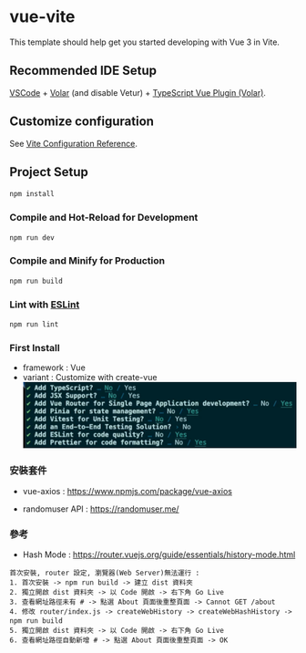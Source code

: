 # vue-vite

This template should help get you started developing with Vue 3 in Vite.

## Recommended IDE Setup

[VSCode](https://code.visualstudio.com/) + [Volar](https://marketplace.visualstudio.com/items?itemName=Vue.volar) (and disable Vetur) + [TypeScript Vue Plugin (Volar)](https://marketplace.visualstudio.com/items?itemName=Vue.vscode-typescript-vue-plugin).

## Customize configuration

See [Vite Configuration Reference](https://vitejs.dev/config/).

## Project Setup

```sh
npm install
```

### Compile and Hot-Reload for Development

```sh
npm run dev
```

### Compile and Minify for Production

```sh
npm run build
```

### Lint with [ESLint](https://eslint.org/)

```sh
npm run lint
```

### First Install

- framework : Vue
- variant : Customize with create-vue
![image](./public/step.PNG)

### 安裝套件

- vue-axios : https://www.npmjs.com/package/vue-axios

- randomuser API : https://randomuser.me/

### 參考

- Hash Mode : https://router.vuejs.org/guide/essentials/history-mode.html

```
首次安裝, router 設定, 瀏覽器(Web Server)無法運行 :
1. 首次安裝 -> npm run build -> 建立 dist 資料夾
2. 獨立開啟 dist 資料夾 -> 以 Code 開啟 -> 右下角 Go Live
3. 查看網址路徑未有 # -> 點選 About 頁面後重整頁面 -> Cannot GET /about
4. 修改 router/index.js -> createWebHistory -> createWebHashHistory -> npm run build
5. 獨立開啟 dist 資料夾 -> 以 Code 開啟 -> 右下角 Go Live
6. 查看網址路徑自動新增 # -> 點選 About 頁面後重整頁面 -> OK
```